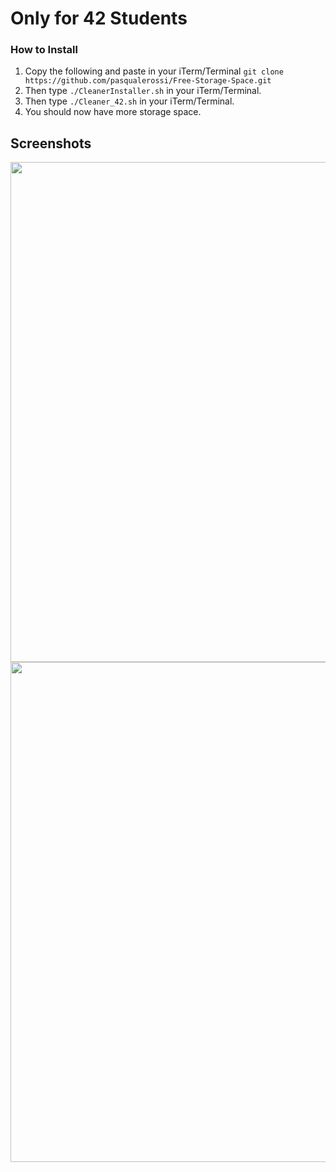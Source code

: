 # Only for 42 Students

### How to Install

1. Copy the following and paste in your iTerm/Terminal ```git clone https://github.com/pasqualerossi/Free-Storage-Space.git```
2. Then type `./CleanerInstaller.sh` in your iTerm/Terminal.
3. Then type `./Cleaner_42.sh` in your iTerm/Terminal.
4. You should now have more storage space. 

## Screenshots

<img src="https://github.com/su-omb/Cleaner_42/blob/master/cclean.png" width="800" />
<img src="https://github.com/su-omb/Cleaner_42/blob/master/cclean_update.png" width="800" />
